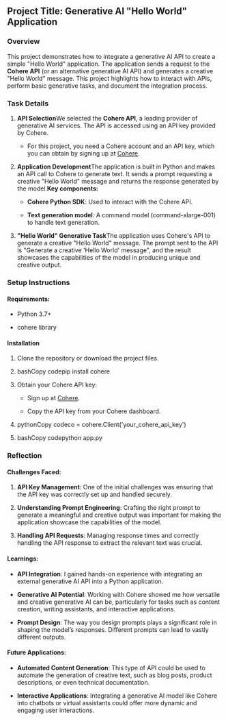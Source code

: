 Project Title: Generative AI "Hello World" Application
------------------------------------------------------

### Overview

This project demonstrates how to integrate a generative AI API to create a simple "Hello World" application. The application sends a request to the **Cohere API** (or an alternative generative AI API) and generates a creative "Hello World" message. This project highlights how to interact with APIs, perform basic generative tasks, and document the integration process.

### Task Details

1.  **API Selection**We selected the **Cohere API**, a leading provider of generative AI services. The API is accessed using an API key provided by Cohere.
    
    *   For this project, you need a Cohere account and an API key, which you can obtain by signing up at [Cohere](https://cohere.ai/).
        
2.  **Application Development**The application is built in Python and makes an API call to Cohere to generate text. It sends a prompt requesting a creative "Hello World" message and returns the response generated by the model.**Key components:**
    
    *   **Cohere Python SDK**: Used to interact with the Cohere API.
        
    *   **Text generation model**: A command model (command-xlarge-001) to handle text generation.
        
3.  **"Hello World" Generative Task**The application uses Cohere's API to generate a creative "Hello World" message. The prompt sent to the API is "Generate a creative 'Hello World' message", and the result showcases the capabilities of the model in producing unique and creative output.
    

### Setup Instructions

#### Requirements:

*   Python 3.7+
    
*   cohere library
    

#### Installation

1.  Clone the repository or download the project files.
    
2.  bashCopy codepip install cohere
    
3.  Obtain your Cohere API key:
    
    *   Sign up at [Cohere](https://cohere.ai/).
        
    *   Copy the API key from your Cohere dashboard.
        
4.  pythonCopy codeco = cohere.Client('your\_cohere\_api\_key')
    
5.  bashCopy codepython app.py
    

### Reflection

#### Challenges Faced:

1.  **API Key Management**: One of the initial challenges was ensuring that the API key was correctly set up and handled securely.
    
2.  **Understanding Prompt Engineering**: Crafting the right prompt to generate a meaningful and creative output was important for making the application showcase the capabilities of the model.
    
3.  **Handling API Requests**: Managing response times and correctly handling the API response to extract the relevant text was crucial.
    

#### Learnings:

*   **API Integration**: I gained hands-on experience with integrating an external generative AI API into a Python application.
    
*   **Generative AI Potential**: Working with Cohere showed me how versatile and creative generative AI can be, particularly for tasks such as content creation, writing assistants, and interactive applications.
    
*   **Prompt Design**: The way you design prompts plays a significant role in shaping the model’s responses. Different prompts can lead to vastly different outputs.
    

#### Future Applications:

*   **Automated Content Generation**: This type of API could be used to automate the generation of creative text, such as blog posts, product descriptions, or even technical documentation.
    
*   **Interactive Applications**: Integrating a generative AI model like Cohere into chatbots or virtual assistants could offer more dynamic and engaging user interactions.
